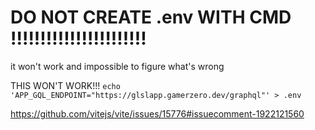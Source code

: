 # DO NOT CREATE .env WITH CMD !!!!!!!!!!!!!!!!!!!!!!!

it won't work and impossible to figure what's wrong

THIS WON'T WORK!!!
`echo 'APP_GQL_ENDPOINT="https://glslapp.gamerzero.dev/graphql"' > .env`

https://github.com/vitejs/vite/issues/15776#issuecomment-1922121560